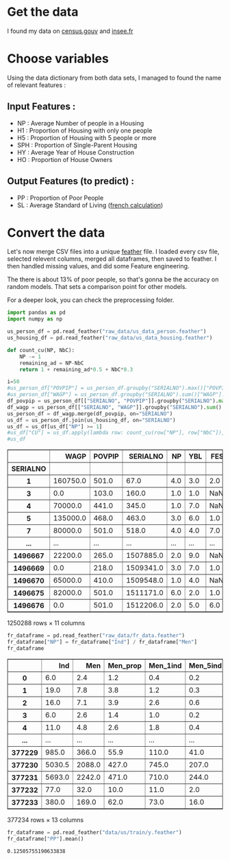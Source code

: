 # Get the data
I found my data on [census.gouv](https://www.census.gov/programs-surveys/acs/microdata/access.2015.html) and [insee.fr](https://www.insee.fr/fr/statistiques/4176293)

# Choose variables
Using the data dictionary from both data sets, I managed to found the name of relevant features : 


## Input Features :
- NP : Average Number of people in a Housing
- H1 : Proportion of Housing with only one people
- H5 : Proportion of Housing with 5 people or more
- SPH : Proportion of Single-Parent Housing
- HY : Average Year of House Construction
- HO : Proportion of House Owners

## Output Features (to predict) :
- PP : Proportion of Poor People
- SL : Average Standard of Living ([french calculation](https://fr.wikipedia.org/wiki/Niveau_de_vie_en_France))

# Convert the data
Let's now merge CSV files into a unique [feather](https://github.com/wesm/feather) file.
I loaded every csv file, selected relevent columns, merged all dataframes, then saved to feather.
I then handled missing values, and did some Feature engineering.

The there is about 13% of poor people, so that's gonna be the accuracy on random models. That sets a comparison point for other models.

For a deeper look, you can check the preprocessing folder.


```python
import pandas as pd
import numpy as np

us_person_df = pd.read_feather("raw_data/us_data_person.feather")
us_housing_df = pd.read_feather("raw_data/us_data_housing.feather")

def count_cu(NP, NbC):
    NP -= 1
    remaining_ad = NP-NbC
    return 1 + remaining_ad*0.5 + NbC*0.3

i=50
#us_person_df["POVPIP"] = us_person_df.groupby("SERIALNO").max()["POVPIP"].reset_index(drop=True)
#us_person_df["WAGP"] = us_person_df.groupby("SERIALNO").sum()["WAGP"].reset_index(drop=True)
df_povpip = us_person_df[["SERIALNO", "POVPIP"]].groupby("SERIALNO").max()
df_wagp = us_person_df[["SERIALNO", "WAGP"]].groupby("SERIALNO").sum()
us_person_df = df_wagp.merge(df_povpip, on="SERIALNO")
us_df = us_person_df.join(us_housing_df, on="SERIALNO")
us_df = us_df[us_df["NP"] >= 1]
#us_df["CU"] = us_df.apply(lambda row: count_cu(row["NP"], row["NbC"]), axis=1)
#us_df
```




<div>
<style scoped>
    .dataframe tbody tr th:only-of-type {
        vertical-align: middle;
    }

    .dataframe tbody tr th {
        vertical-align: top;
    }

    .dataframe thead th {
        text-align: right;
    }
</style>
<table border="1" class="dataframe">
  <thead>
    <tr style="text-align: right;">
      <th></th>
      <th>WAGP</th>
      <th>POVPIP</th>
      <th>SERIALNO</th>
      <th>NP</th>
      <th>YBL</th>
      <th>FES</th>
      <th>FPARC</th>
      <th>NOC</th>
      <th>TAXP</th>
      <th>NbC</th>
      <th>CU</th>
    </tr>
    <tr>
      <th>SERIALNO</th>
      <th></th>
      <th></th>
      <th></th>
      <th></th>
      <th></th>
      <th></th>
      <th></th>
      <th></th>
      <th></th>
      <th></th>
      <th></th>
    </tr>
  </thead>
  <tbody>
    <tr>
      <th>1</th>
      <td>160750.0</td>
      <td>501.0</td>
      <td>67.0</td>
      <td>4.0</td>
      <td>3.0</td>
      <td>2.0</td>
      <td>2.0</td>
      <td>0.0</td>
      <td>NaN</td>
      <td>0</td>
      <td>2.5</td>
    </tr>
    <tr>
      <th>3</th>
      <td>0.0</td>
      <td>103.0</td>
      <td>160.0</td>
      <td>1.0</td>
      <td>1.0</td>
      <td>NaN</td>
      <td>NaN</td>
      <td>0.0</td>
      <td>NaN</td>
      <td>0</td>
      <td>1.0</td>
    </tr>
    <tr>
      <th>4</th>
      <td>70000.0</td>
      <td>441.0</td>
      <td>345.0</td>
      <td>1.0</td>
      <td>7.0</td>
      <td>NaN</td>
      <td>NaN</td>
      <td>0.0</td>
      <td>NaN</td>
      <td>0</td>
      <td>1.0</td>
    </tr>
    <tr>
      <th>5</th>
      <td>135000.0</td>
      <td>468.0</td>
      <td>463.0</td>
      <td>3.0</td>
      <td>6.0</td>
      <td>1.0</td>
      <td>2.0</td>
      <td>1.0</td>
      <td>30.0</td>
      <td>0</td>
      <td>2.0</td>
    </tr>
    <tr>
      <th>7</th>
      <td>80000.0</td>
      <td>501.0</td>
      <td>518.0</td>
      <td>4.0</td>
      <td>4.0</td>
      <td>7.0</td>
      <td>4.0</td>
      <td>0.0</td>
      <td>9.0</td>
      <td>0</td>
      <td>2.5</td>
    </tr>
    <tr>
      <th>...</th>
      <td>...</td>
      <td>...</td>
      <td>...</td>
      <td>...</td>
      <td>...</td>
      <td>...</td>
      <td>...</td>
      <td>...</td>
      <td>...</td>
      <td>...</td>
      <td>...</td>
    </tr>
    <tr>
      <th>1496667</th>
      <td>22200.0</td>
      <td>265.0</td>
      <td>1507885.0</td>
      <td>2.0</td>
      <td>9.0</td>
      <td>NaN</td>
      <td>NaN</td>
      <td>0.0</td>
      <td>22.0</td>
      <td>0</td>
      <td>1.5</td>
    </tr>
    <tr>
      <th>1496669</th>
      <td>0.0</td>
      <td>218.0</td>
      <td>1509341.0</td>
      <td>3.0</td>
      <td>7.0</td>
      <td>1.0</td>
      <td>2.0</td>
      <td>1.0</td>
      <td>NaN</td>
      <td>0</td>
      <td>2.0</td>
    </tr>
    <tr>
      <th>1496670</th>
      <td>65000.0</td>
      <td>410.0</td>
      <td>1509548.0</td>
      <td>1.0</td>
      <td>4.0</td>
      <td>NaN</td>
      <td>NaN</td>
      <td>0.0</td>
      <td>30.0</td>
      <td>0</td>
      <td>1.0</td>
    </tr>
    <tr>
      <th>1496675</th>
      <td>82000.0</td>
      <td>501.0</td>
      <td>1511171.0</td>
      <td>6.0</td>
      <td>2.0</td>
      <td>1.0</td>
      <td>2.0</td>
      <td>4.0</td>
      <td>NaN</td>
      <td>0</td>
      <td>3.5</td>
    </tr>
    <tr>
      <th>1496676</th>
      <td>0.0</td>
      <td>501.0</td>
      <td>1512206.0</td>
      <td>2.0</td>
      <td>5.0</td>
      <td>6.0</td>
      <td>4.0</td>
      <td>0.0</td>
      <td>18.0</td>
      <td>0</td>
      <td>1.5</td>
    </tr>
  </tbody>
</table>
<p>1250288 rows × 11 columns</p>
</div>




```python
fr_dataframe = pd.read_feather("raw_data/fr_data.feather")
fr_dataframe["NP"] = fr_dataframe["Ind"] / fr_dataframe["Men"]
fr_dataframe
```




<div>
<style scoped>
    .dataframe tbody tr th:only-of-type {
        vertical-align: middle;
    }

    .dataframe tbody tr th {
        vertical-align: top;
    }

    .dataframe thead th {
        text-align: right;
    }
</style>
<table border="1" class="dataframe">
  <thead>
    <tr style="text-align: right;">
      <th></th>
      <th>Ind</th>
      <th>Men</th>
      <th>Men_prop</th>
      <th>Men_1ind</th>
      <th>Men_5ind</th>
      <th>Men_fmp</th>
      <th>Log_av45</th>
      <th>Log_45_70</th>
      <th>Log_70_90</th>
      <th>Log_ap90</th>
      <th>Men_pauv</th>
      <th>Ind_snv</th>
      <th>NP</th>
    </tr>
  </thead>
  <tbody>
    <tr>
      <th>0</th>
      <td>6.0</td>
      <td>2.4</td>
      <td>1.2</td>
      <td>0.4</td>
      <td>0.2</td>
      <td>0.4</td>
      <td>0.2</td>
      <td>0.2</td>
      <td>0.6</td>
      <td>0.8</td>
      <td>0.4</td>
      <td>130176.6</td>
      <td>2.500000</td>
    </tr>
    <tr>
      <th>1</th>
      <td>19.0</td>
      <td>7.8</td>
      <td>3.8</td>
      <td>1.2</td>
      <td>0.3</td>
      <td>1.2</td>
      <td>0.3</td>
      <td>0.6</td>
      <td>2.1</td>
      <td>2.6</td>
      <td>1.2</td>
      <td>412225.9</td>
      <td>2.435897</td>
    </tr>
    <tr>
      <th>2</th>
      <td>16.0</td>
      <td>7.1</td>
      <td>3.9</td>
      <td>2.6</td>
      <td>0.6</td>
      <td>0.2</td>
      <td>0.0</td>
      <td>0.0</td>
      <td>2.0</td>
      <td>4.2</td>
      <td>1.8</td>
      <td>371563.8</td>
      <td>2.253521</td>
    </tr>
    <tr>
      <th>3</th>
      <td>6.0</td>
      <td>2.6</td>
      <td>1.4</td>
      <td>1.0</td>
      <td>0.2</td>
      <td>0.1</td>
      <td>0.0</td>
      <td>0.0</td>
      <td>0.7</td>
      <td>1.6</td>
      <td>0.7</td>
      <td>139336.4</td>
      <td>2.307692</td>
    </tr>
    <tr>
      <th>4</th>
      <td>11.0</td>
      <td>4.8</td>
      <td>2.6</td>
      <td>1.8</td>
      <td>0.4</td>
      <td>0.3</td>
      <td>0.0</td>
      <td>0.0</td>
      <td>1.2</td>
      <td>2.9</td>
      <td>1.4</td>
      <td>255450.1</td>
      <td>2.291667</td>
    </tr>
    <tr>
      <th>...</th>
      <td>...</td>
      <td>...</td>
      <td>...</td>
      <td>...</td>
      <td>...</td>
      <td>...</td>
      <td>...</td>
      <td>...</td>
      <td>...</td>
      <td>...</td>
      <td>...</td>
      <td>...</td>
      <td>...</td>
    </tr>
    <tr>
      <th>377229</th>
      <td>985.0</td>
      <td>366.0</td>
      <td>55.9</td>
      <td>110.0</td>
      <td>41.0</td>
      <td>84.0</td>
      <td>2.9</td>
      <td>87.1</td>
      <td>14.0</td>
      <td>243.0</td>
      <td>130.0</td>
      <td>16601889.9</td>
      <td>2.691257</td>
    </tr>
    <tr>
      <th>377230</th>
      <td>5030.5</td>
      <td>2088.0</td>
      <td>427.0</td>
      <td>745.0</td>
      <td>207.0</td>
      <td>437.0</td>
      <td>86.0</td>
      <td>158.0</td>
      <td>282.1</td>
      <td>1550.9</td>
      <td>567.0</td>
      <td>107644141.6</td>
      <td>2.409243</td>
    </tr>
    <tr>
      <th>377231</th>
      <td>5693.0</td>
      <td>2242.0</td>
      <td>471.0</td>
      <td>710.0</td>
      <td>244.0</td>
      <td>439.0</td>
      <td>77.0</td>
      <td>139.9</td>
      <td>210.0</td>
      <td>1794.1</td>
      <td>783.0</td>
      <td>111375421.9</td>
      <td>2.539251</td>
    </tr>
    <tr>
      <th>377232</th>
      <td>77.0</td>
      <td>32.0</td>
      <td>10.0</td>
      <td>11.0</td>
      <td>2.0</td>
      <td>3.0</td>
      <td>0.0</td>
      <td>14.9</td>
      <td>4.0</td>
      <td>12.0</td>
      <td>19.0</td>
      <td>1185450.8</td>
      <td>2.406250</td>
    </tr>
    <tr>
      <th>377233</th>
      <td>380.0</td>
      <td>169.0</td>
      <td>62.0</td>
      <td>73.0</td>
      <td>16.0</td>
      <td>23.0</td>
      <td>9.0</td>
      <td>23.0</td>
      <td>37.0</td>
      <td>98.0</td>
      <td>38.0</td>
      <td>10002946.8</td>
      <td>2.248521</td>
    </tr>
  </tbody>
</table>
<p>377234 rows × 13 columns</p>
</div>




```python
fr_dataframe = pd.read_feather("data/us/train/y.feather")
fr_dataframe["PP"].mean()
```




    0.12505755190633838


